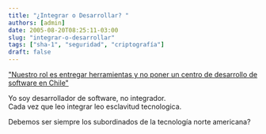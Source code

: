 ```yaml
---
title: "¿Integrar o Desarrollar? "
authors: [admin]
date: 2005-08-20T08:25:11-03:00
slug: "integrar-o-desarrollar"
tags: ["sha-1", "seguridad", "criptografía"]
draft: false
---
```


["Nuestro rol es entregar herramientas y no poner un centro de desarrollo de software en Chile"](http://www.mundoenlinea.cl/noticia.php?noticia_id=702&categoria_id=4)

Yo soy desarrollador de software, no integrador.\
Cada vez que leo integrar leo esclavitud tecnologica.

Debemos ser siempre los subordinados de la tecnología norte americana?
